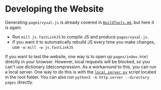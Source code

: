 # Developing the Website

Generating `pages/vyxal.js` is already covered in [`BuildTools.md`](./BuildTools.md),
but here it is again:

- Run `mill js.fastLinkJS` to compile JS and produce `pages/vyxal.js`.
- If you want it to automatically rebuild JS every time you make changes, use `-w`: `mill -w js.fastLinkJS`

If you want to test the website, one way is to open up `pages/index.html` directly
in your browser. However, local requests will be blocked, so you can't use
dictionary (de)compression. As a workaround to this, you can run a local server.
One way to do this is with the [`local_server.py`](/local_server.py) script located
in the root folder. You can also run `python3 -m http.server --directory pages` directly.
